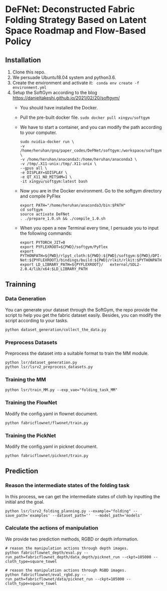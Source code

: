 # DeFNet: Deconstructed Fabric Folding Strategy Based on Latent Space Roadmap and Flow-Based Policy
## Installation
1. Clone this repo.
2. We persuade Ubuntu18.04 system and python3.6.
3. Create the environment and activate it: <code> conda env create -f environment.yml</code>
4. Setup the SoftGym according to the blog https://danieltakeshi.github.io/2021/02/20/softgym/
    - You should have installed the Docker.
    - Pull the pre-built docker file. `sudo docker pull xingyu/softgym`
    - We have to start a container, and you can modify the path according to your computer.
        ```
        sudo nvidia-docker run \
        -v /home/heruhan/gnq/paper_codes/DeFNet/softgym:/workspace/softgym \
        -v /home/heruhan/anaconda3:/home/heruhan/anaconda3 \
        -v /tmp/.X11-unix:/tmp/.X11-unix \
        --gpus all \
        -e DISPLAY=$DISPLAY \
        -e QT_X11_NO_MITSHM=1 \
        -it xingyu/softgym:latest bash
        ```
    - Now you are in the Docker environment. Go to the softgym directory and compile PyFlex

        ```
        export PATH="/home/heruhan/anaconda3/bin:$PATH"
        cd softgym
        source activate DeFNet
        . ./prepare_1.0.sh && ./compile_1.0.sh
        ```
    - When you open a new Terminal every time, I persuade you to input the following commands:
        ```
        export PYTORCH_JIT=0
        export PYFLEXROOT=${PWD}/softgym/PyFlex
        export PYTHONPATH=${PWD}/rlpyt_cloth:${PWD}:${PWD}/softgym:${PWD}/DPI-Net:${PYFLEXROOT}/bindings/build:${PWD}/rlkit/rlkit:$PYTHONPATH
        export LD_LIBRARY_PATH=${PYFLEXROOT}/   external/SDL2-2.0.4/lib/x64:$LD_LIBRARY_PATH
        ```

## Trainning
### Data Generation
You can generate your dataset through the SoftGym, the repo provide the script to help you get the fabric dataset easily. Besides, you can modify the script according to your tasks.
<p><code>python dataset_generation/collect_the_data.py</code></p>

### Preprocess Datasets
Preprocess the dataset into a suitable format to train the MM module.
```
python lsr/dataset_generation.py
python lsr/lsrv2_preprocess_datasets.py
```

### Training the MM
```
python lsr/train_MM.py --exp_vae="folding_task_MM"
```
### Training the FlowNet
Modify the config.yaml in flownet document.
```
python fabricflownet/flwonet/train.py
```


### Training the PickNet
Modify the config.yaml in picknet document.
```
python fabricflownet/picknet/train.py
```

## Prediction
### Reason the intermediate states of the folding task
In this process, we can get the intermediate states of cloth by inputting the initial and the goal.
```
python lsr/lsrv2_folding_planning.py --example="folding" --save_path='examples' --dataset_path=''  --model_path='models'
```
### Calculate the actions of manipulation
We provide two prediction methods, RGBD or depth information.
```
# reason the manipulation actions through depth images.
python fabricflownet_depth/eval.py --run_path=fabricflownet_depth/data_depth/picknet_run --ckpt=105000 --cloth_type=square_towel

# reason the manipulation actions through RGBD images.
python fabricflownet/eval_rgbd.py --run_path=fabricflownet/data/picknet_run --ckpt=105000 --cloth_type=square_towel
```